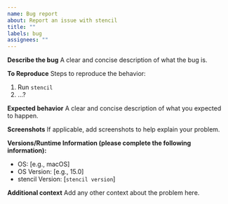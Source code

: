 ```yaml
---
name: Bug report
about: Report an issue with stencil
title: ""
labels: bug
assignees: ""
---
```


**Describe the bug**
A clear and concise description of what the bug is.

**To Reproduce**
Steps to reproduce the behavior:

1. Run `stencil`
2. ...?

**Expected behavior**
A clear and concise description of what you expected to happen.

**Screenshots**
If applicable, add screenshots to help explain your problem.

**Versions/Runtime Information (please complete the following information):**

- OS: [e.g., macOS]
- OS Version: [e.g., 15.0]
- stencil Version: [`stencil version`]

**Additional context**
Add any other context about the problem here.
